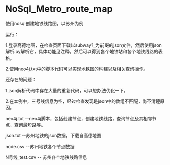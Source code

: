 # NoSql_Metro_route_map
使用nosql创建地铁线路图，以苏州为例


运行：

1.登录高德地图，在检查页面下载以subway?_为前缀的json文件，然后使用json解析.py解析它，具体功能见注释，然后可以得到各个地铁站和各个地铁线路的表格。

2.使用neo4j.txt中的脚本代码可以实现地铁图的构建以及相关查询操作。


还存在的问题：

1.json解析代码中存在大量的重复代码，可以想办法优化一下。

2.在本例中，三号线信息为空，经过检查发现是json中的数组不匹配，尚不清楚原因。


neo4j.txt      --neo4j脚本，包括创建节点，创建地铁线路，查询节点及其相邻节点，查询最短路等。

json.txt       --苏州地铁的json数据，下载自高德地图

node.csv       --苏州地铁各个节点数据

N号线_test.csv -- 苏州各个地铁线路信息




